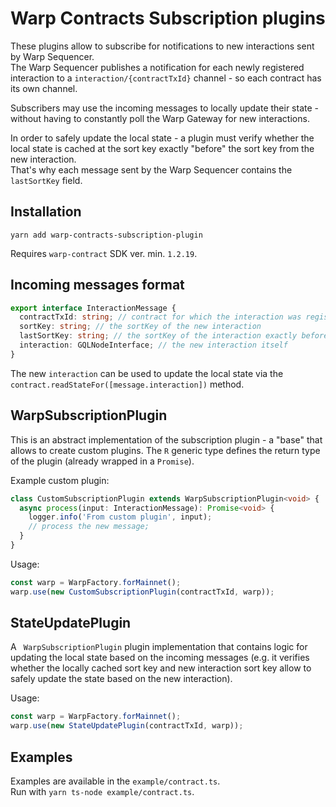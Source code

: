 # Warp Contracts Subscription plugins

These plugins allow to subscribe for notifications to new interactions sent by Warp Sequencer.  
The Warp Sequencer publishes a notification for each newly registered interaction to a `interaction/{contractTxId}` channel - so each contract
has its own channel.

Subscribers may use the incoming messages to locally update their state - without having to constantly poll
the Warp Gateway for new interactions.

In order to safely update the local state - a plugin must verify whether the local state is cached
at the sort key exactly "before" the sort key from the new interaction.   
That's why each message sent by the Warp Sequencer contains the `lastSortKey` field.

## Installation
`yarn add warp-contracts-subscription-plugin`

Requires `warp-contract` SDK ver. min. `1.2.19`.

## Incoming messages format
```ts
export interface InteractionMessage {
  contractTxId: string; // contract for which the interaction was registerd
  sortKey: string; // the sortKey of the new interaction
  lastSortKey: string; // the sortKey of the interaction exactly before this new interaction
  interaction: GQLNodeInterface; // the new interaction itself
}
```

The new `interaction` can be used to update the local state via the `contract.readStateFor([message.interaction])` method.

## WarpSubscriptionPlugin<R>
This is an abstract implementation of the subscription plugin - a "base" that allows to create custom plugins.
The `R` generic type defines the return type of the plugin (already wrapped in a `Promise`).    

Example custom plugin:
```ts
class CustomSubscriptionPlugin extends WarpSubscriptionPlugin<void> {
  async process(input: InteractionMessage): Promise<void> {
    logger.info('From custom plugin', input);
    // process the new message;
  }
}
```

Usage:
```ts
const warp = WarpFactory.forMainnet();
warp.use(new CustomSubscriptionPlugin(contractTxId, warp));
```

## StateUpdatePlugin<State>
A ` WarpSubscriptionPlugin` plugin implementation that contains logic for
updating the local state based on the incoming messages (e.g. it verifies whether the locally cached sort key and new interaction sort key allow to safely update the state based on the new interaction).

Usage:
```ts
const warp = WarpFactory.forMainnet();
warp.use(new StateUpdatePlugin(contractTxId, warp));
```

## Examples
Examples are available in the `example/contract.ts`.  
Run with `yarn ts-node example/contract.ts`.

